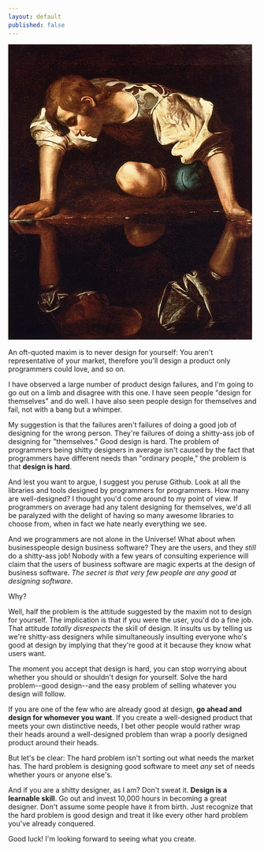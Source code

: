 ```yaml
---
layout: default
published: false
---
```


[![Narcissus](/assets/images/Narcissus-Caravaggio.jpg)](https://en.wikipedia.org/wiki/File:Narcissus-Caravaggio_(1594-96).jpg)

An oft-quoted maxim is to never design for yourself: You aren't representative of your market, therefore you'll design a product only programmers could love, and so on.

I have observed a large number of product design failures, and I'm going to go out on a limb and disagree with this one. I have seen people "design for themselves" and do well. I have also seen people design for themselves and fail, not with a bang but a whimper.

My suggestion is that the failures aren't failures of doing a good job of designing for the wrong person. They're failures of doing a shitty-ass job of designing for "themselves." Good design is hard. The problem of programmers being shitty designers in average isn't caused by the fact that programmers have different needs than "ordinary people," the problem is that **design is hard**.

And lest you want to argue, I suggest you peruse Github. Look at all the libraries and tools designed by programmers for programmers. How many are well-designed? I thought you'd come around to my point of view. If programmers on average had any talent designing for themselves, we'd all be paralyzed with the delight of having so many awesome libraries to choose from, when in fact we hate nearly everything we see.

And we programmers are not alone in the Universe! What about when businesspeople design business software? They are the users, and they *still* do a shitty-ass job! Nobody with a few years of consulting experience will claim that the users of business software are magic experts at the design of business software. *The secret is that very few people are any good at designing software*.

Why?

Well, half the problem is the attitude suggested by the maxim not to design for yourself. The implication is that if you were the user, you'd do a fine job. That attitude *totally disrespects* the skill of design. It insults us by telling us we're shitty-ass designers while simultaneously insulting everyone who's good at design by implying that they're good at it because they know what users want.

The moment you accept that design is hard, you can stop worrying about whether you should or shouldn't design for yourself. Solve the hard problem--good design--and the easy problem of selling whatever you design will follow.

If you are one of the few who are already good at design, **go ahead and design for whomever you want**. If you create a well-designed product that meets your own distinctive needs, I bet other people would rather wrap their heads around a well-designed problem than wrap a poorly designed product around their heads.

But let's be clear: The hard problem isn't sorting out what needs the market has. The hard problem is designing good software to meet *any* set of needs whether yours or anyone else's.

And if you are a shitty designer, as I am? Don't sweat it. **Design is a learnable skill**. Go out and invest 10,000 hours in becoming a great designer. Don't assume some people have it from birth. Just recognize that the hard problem is good design and treat it like every other hard problem you've already conquered.

Good luck! I'm looking forward to seeing what you create.